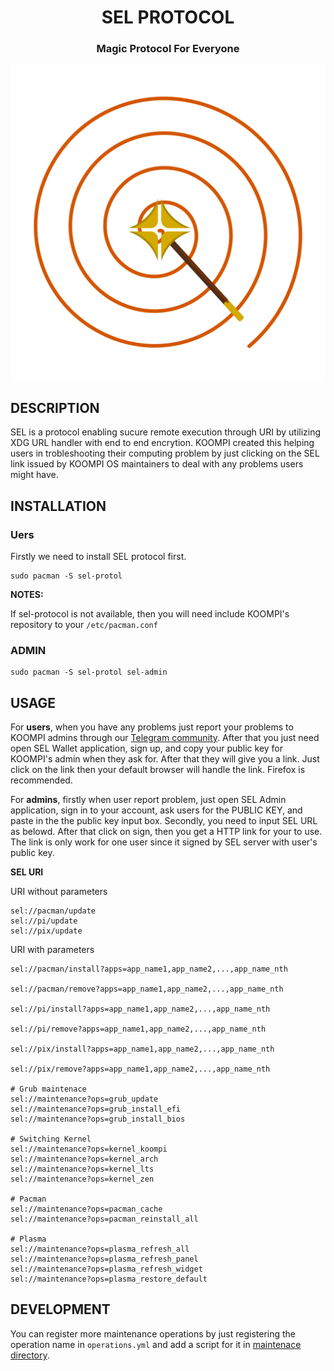 <center>
<h1>SEL PROTOCOL</h1>
<h3>Magic Protocol For Everyone</h3>
</center>

<center>
<img src="./gui-admin/public/logo.svg" alt="sel logo" />
</center>

## DESCRIPTION

SEL is a protocol enabling sucure remote execution through URI by utilizing XDG URL handler with end to end encrytion. KOOMPI created this helping users in trobleshooting their computing problem by just clicking on the SEL link issued by KOOMPI OS maintainers to deal with any problems users might have.

## INSTALLATION

### Uers

Firstly we need to install SEL protocol first.

```shell
sudo pacman -S sel-protol
```

**NOTES:**

If sel-protocol is not available, then you will need include KOOMPI's repository to your `/etc/pacman.conf`

### ADMIN

```shell
sudo pacman -S sel-protol sel-admin
```

## USAGE

For **users**, when you have any problems just report your problems to KOOMPI admins through our [Telegram community]("https://t.me/koompi"). After that you just need open SEL Wallet application, sign up, and copy your public key for KOOMPI's admin when they ask for. After that they will give you a link. Just click on the link then your default browser will handle the link. Firefox is recommended.

For **admins**, firstly when user report problem, just open SEL Admin application, sign in to your account, ask users for the PUBLIC KEY, and paste in the the public key input box. Secondly, you need to input SEL URL as belowd. After that click on sign, then you get a HTTP link for your to use. The link is only work for one user since it signed by SEL server with user's public key.

**SEL URI**

URI without parameters

```shell
sel://pacman/update
sel://pi/update
sel://pix/update
```

URI with parameters

```
sel://pacman/install?apps=app_name1,app_name2,...,app_name_nth

sel://pacman/remove?apps=app_name1,app_name2,...,app_name_nth

sel://pi/install?apps=app_name1,app_name2,...,app_name_nth

sel://pi/remove?apps=app_name1,app_name2,...,app_name_nth

sel://pix/install?apps=app_name1,app_name2,...,app_name_nth

sel://pix/remove?apps=app_name1,app_name2,...,app_name_nth

# Grub maintenace
sel://maintenance?ops=grub_update
sel://maintenance?ops=grub_install_efi
sel://maintenance?ops=grub_install_bios

# Switching Kernel
sel://maintenance?ops=kernel_koompi
sel://maintenance?ops=kernel_arch
sel://maintenance?ops=kernel_lts
sel://maintenance?ops=kernel_zen

# Pacman
sel://maintenance?ops=pacman_cache
sel://maintenance?ops=pacman_reinstall_all

# Plasma
sel://maintenance?ops=plasma_refresh_all
sel://maintenance?ops=plasma_refresh_panel
sel://maintenance?ops=plasma_refresh_widget
sel://maintenance?ops=plasma_restore_default

```

## DEVELOPMENT

You can register more maintenance operations by just registering the operation name in `operations.yml` and add a script for it in [maintenace directory](https://github.com/koompi/sel/tree/main/maintenance).
